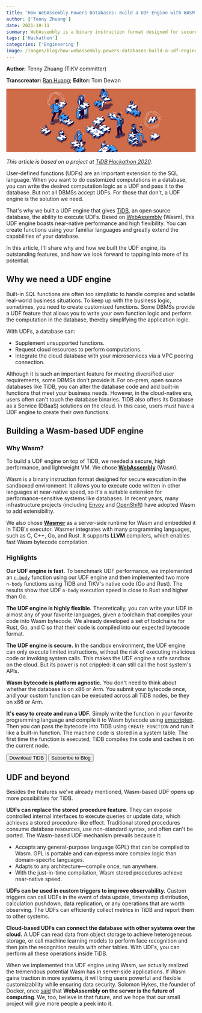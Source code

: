 ```yaml
---
title: 'How WebAssembly Powers Databases: Build a UDF Engine with WASM'
author: ['Tenny Zhuang']
date: 2021-10-11
summary: WebAssembly is a binary instruction format designed for secure and near-native execution in the sandboxed environment. This post shares how we use WebAssembly to build a user-defined function engine for TiDB.
tags: ['Hackathon']
categories: ['Engineering']
image: /images/blog/how-webassembly-powers-databases-build-a-udf-engine-with-wasm.png
---
```


**Author:** Tenny Zhuang (TiKV committer)

**Transcreator:** [Ran Huang](https://github.com/ran-huang); **Editor:** Tom Dewan

![How WebAssembly Powers Databases: Build a UDF engine with WASM](media/how-webassembly-powers-databases-build-a-udf-engine-with-wasm.png)

*This article is based on a project at [TiDB Hackathon 2020](https://pingcap.com/community/events/hackathon2020/).*

User-defined functions (UDFs) are an important extension to the SQL language. When you want to do customized computations in a database, you can write the desired computation logic as a UDF and pass it to the database. But not all DBMSs accept UDFs. For those that don't, a UDF engine is the solution we need.

That's why we built a UDF engine that gives [TiDB](https://pingcap.com/products/tidb/), an open source database, the ability to execute UDFs. Based on [WebAssembly](https://en.wikipedia.org/wiki/WebAssembly) (Wasm), this UDF engine boasts near-native performance and high flexibility. You can create functions using your familiar languages and greatly extend the capabilities of your database.

In this article, I'll share why and how we built the UDF engine, its outstanding features, and how we look forward to tapping into more of its potential.

## Why we need a UDF engine

Built-in SQL functions are often too simplistic to handle complex and volatile real-world business situations. To keep up with the business logic, sometimes, you need to create customized functions. Some DBMSs provide a UDF feature that allows you to write your own function logic and perform the computation in the database, thereby simplifying the application logic.

With UDFs, a database can:

* Supplement unsupported functions.
* Request cloud resources to perform computations.
* Integrate the cloud database with your microservices via a VPC peering connection.

Although it is such an important feature for meeting diversified user requirements, some DBMSs don't provide it. For on-prem, open source databases like TiDB, you can alter the database code and add built-in functions that meet your business needs. However, in the cloud-native era, users often can't touch the database binaries. TiDB also offers its Database as a Service (DBaaS) solutions on the cloud. In this case, users must have a UDF engine to create their own functions.

## Building a Wasm-based UDF engine

### Why Wasm?

To build a UDF engine on top of TiDB, we needed a secure, high performance, and lightweight VM. We chose **[WebAssembly](https://webassembly.org/)** (Wasm).

Wasm is a binary instruction format designed for secure execution in the sandboxed environment. It allows you to execute code written in other languages at near-native speed, so it's a suitable extension for performance-sensitive systems like databases. In recent years, many infrastructure projects (including [Envoy](https://www.envoyproxy.io/) and [OpenShift](https://www.redhat.com/en/technologies/cloud-computing/openshift)) have adopted Wasm to add extensibility.

We also chose **[Wasmer](https://docs.wasmer.io/)** as a server-side runtime for Wasm and embedded it in TiDB's executor. Wasmer integrates with many programming languages, such as C, C++, Go, and Rust. It supports **LLVM** compilers, which enables fast Wasm bytecode compilation.

### Highlights

**Our UDF engine is fast.** To benchmark UDF performance, we implemented an [`n-body`](https://github.com/tidb-hackathon-2020-wasm-udf/tidb/commit/bbcf0d5748a6462e1030bca07b30d848ea250648) function using our UDF engine and then implemented two more `n-body` functions using TiDB and TiKV's native code (Go and Rust). The results show that UDF `n-body` execution speed is close to Rust and higher than Go.

**The UDF engine is highly flexible.** Theoretically, you can write your UDF in almost any of your favorite languages, given a toolchain that compiles your code into Wasm bytecode. We already developed a set of toolchains for Rust, Go, and C so that their code is compiled into our expected bytecode format.

**The UDF engine is secure.** In the sandbox environment, the UDF engine can only execute limited instructions, without the risk of executing malicious code or invoking system calls. This makes the UDF engine a safe sandbox on the cloud. But its power is not crippled: it can still call the host system's APIs.

**Wasm bytecode is platform agnostic.** You don't need to think about whether the database is on x86 or Arm. You submit your bytecode once, and your custom function can be executed across all TiDB nodes, be they on x86 or Arm.

**It's easy to create and run a UDF.** Simply write the function in your favorite programming language and compile it to Wasm bytecode using [emscripten](https://emscripten.org/). Then you can pass the bytecode into TiDB using `CREATE FUNCTION` and run it like a built-in function. The machine code is stored in a system table. The first time the function is executed, TiDB compiles the code and caches it on the current node.

<div class="trackable-btns">
  <a href="/download" onclick="trackViews('How WebAssembly Powers Databases: Build a UDF Engine with WASM', 'download-tidb-btn-middle')"><button>Download TiDB</button></a>
  <a href="https://share.hsforms.com/1e2W03wLJQQKPd1d9rCbj_Q2npzm" onclick="trackViews('How WebAssembly Powers Databases: Build a UDF Engine with WASM', 'subscribe-blog-btn-middle')"><button>Subscribe to Blog</button></a>
</div>

## UDF and beyond

Besides the features we've already mentioned, Wasm-based UDF opens up more possibilities for TiDB.

**UDFs can replace the stored procedure feature.** They can expose controlled internal interfaces to execute queries or update data, which achieves a stored procedure-like effect. Traditional stored procedures consume database resources, use non-standard syntax, and often can't be ported. The Wasm-based UDF mechanism prevails because it:

* Accepts any general-purpose language (GPL) that can be compiled to Wasm. GPL is portable and can express more complex logic than domain-specific languages.
* Adapts to any architecture—compile once, run anywhere.
* With the just-in-time compilation, Wasm stored procedures achieve near-native speed.

**UDFs can be used in custom triggers to improve observability.** Custom triggers can call UDFs in the event of data update, timestamp distribution, calculation pushdown, data replication, or any operations that are worth observing. The UDFs can efficiently collect metrics in TiDB and report them to other systems.

**Cloud-based UDFs can connect the database with other systems over the cloud.** A UDF can read data from object storage to achieve heterogeneous storage, or call machine learning models to perform face recognition and then join the recognition results with other tables. With UDFs, you can perform all these operations inside TiDB.

When we implemented this UDF engine using Wasm, we actually realized the tremendous potential Wasm has in server-side applications. If Wasm gains traction in more systems, it will bring users powerful and flexible customizability while ensuring data security. Solomon Hykes, the founder of Docker, once [said](https://twitter.com/solomonstre/status/1111004913222324225) that **WebAssembly on the server is the future of computing**. We, too, believe in that future, and we hope that our small project will give more people a peek into it.
